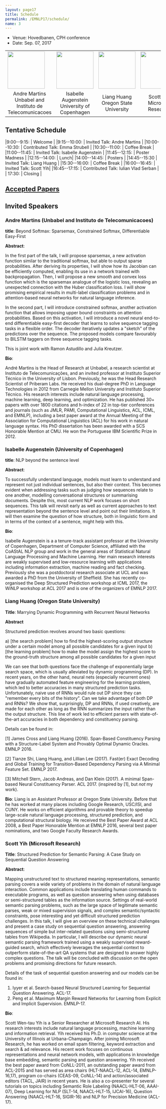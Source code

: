 ```yaml
---
layout: page17
title: Schedule
permalink: /EMNLP17/schedule/
name: 3
---
```


* Venue: Hovedbanen, CPH conference
* Date: Sep. 07, 2017

<center>
<table style="border-spacing: 15px">
<tr>
<td ><img width="120" src="https://andre-martins.github.io/images/andre_beijing.jpg"></td>
<td ><img width="120" src="http://isabelleaugenstein.github.io/images/isabelle.jpg"></td>
<td ><img width="120" src="http://web.engr.oregonstate.edu/~huanlian/lianghuang-venice-canals.jpg"></td>
<td ><img width="120" src="https://www.microsoft.com/en-us/research/wp-content/uploads/2016/08/avatar_user__1472692894-180x180.jpg"></td>
</tr>
<tr>
<td><center>Andre Martins <br>  Unbabel and Instituto de Telecomunicacoes</center></td>
<td><center>Isabelle Augenstein  <br> University of Copenhagen</center> </td>
<td><center>Liang Huang<br>Oregon State University</center> </td>
<td><center>Scott Yih <br> Microsoft Research</center> </td>
</tr>
</table>
</center>

## Tentative Schedule

|9:00--9:15:    | Welcome  |
|9:15--10:00:    | Invited Talk: Andre Martins  |
|10:00--10:30:   | Contributed Talk: Emma Strubell |
|10:30--11:00:   | Coffee Break |
|11:00--11:45: | Invited Talk: Isabelle Augenstein  |
|11:45--12:15:   | Poster Madness |
|12:15--14:00:   | Lunch|
|14:00--14:45:  | Posters |
|14:45--15:30   | Invited Talk: Liang Huang |
|15:30--16:00:   | Coffee Break |
|16:00--16:45:   | Invited Talk: Scott Yih|
|16:45--17:15:   | Contributed Talk: Iulian Vlad Serban | 
| 17:30:         | Closing |

## [Accepted Papers](http://structuredprediction.github.io/EMNLP17/ac/) 


## Invited Speakers

### Andre Martins (Unbabel and Instituto de Telecomunicacoes)

**title**: Beyond Softmax: Sparsemax, Constrained Softmax, Differentiable Easy-First

**Abstract**:

In the first part of the talk, I will propose sparsemax, a new activation function similar to the traditional softmax, but able to output sparse probabilities. After deriving its properties, I will show how its Jacobian can be efficiently computed, enabling its use in a network trained with backpropagation. Then, I will propose a new smooth and convex loss function which is the sparsemax analogue of the logistic loss, revealing an unexpected connection with the Huber classification loss. I will show promising empirical results in multi-label classification problems and in attention-based neural networks for natural language inference.

In the second part, I will introduce constrained softmax, another activation function that allows imposing upper bound constraints on attention probabilities. Based on this activation, I will introduce a novel neural end-to-end differentiable easy-first decoder that learns to solve sequence tagging tasks in a flexible order. The decoder iteratively updates a "sketch" of the predictions over the sequence. The proposed models compare favourably to BILSTM taggers on three sequence tagging tasks.

This is joint work with Ramon Astudillo and Julia Kreutzer. 

**Bio**: 

André Martins is the Head of Research at Unbabel, a research scientist at Instituto de Telecomunicações, and an invited professor at Instituto Superior Técnico in the University of Lisbon. Previously, he was the Head Research Scientist of Priberam Labs. He received his dual-degree PhD in Language Technologies in 2012 from Carnegie Mellon University and Instituto Superior Técnico. His research interests include natural language processing, machine learning, deep learning, and optimization. He has published 30+ papers with over 1800 citations and h-index of 22 in top-tier conferences and journals (such as JMLR, PAMI, Computational Linguistics, ACL, ICML, and EMNLP), including a best paper award at the Annual Meeting of the Association for Computational Linguistics (ACL) for his work in natural language syntax. His PhD dissertation has been awarded with a SCS Honorable Mention at CMU. He won the Portuguese IBM Scientific Prize in 2012.

### Isabelle Augenstein (University of Copenhagen)

**title**: NLP beyond the sentence level

**Abstract**:

To successfully understand language, models must learn to understand and represent not just individual sentences, but also their context. This becomes evident when addressing tasks such as judging how sequences relate to one another, modelling conversational structures or summarising documents. Despite this, most current NLP work focuses on short sequences. This talk will revisit early as well as current approaches to text representation beyond the sentence level and point out their limitations. It will then examine the question of how structure, both in linguistic form and in terms of the context of a sentence, might help with this.

**Bio**:

Isabelle Augenstein is a a tenure-track assistant professor at the University of Copenhagen, Department of Computer Science, affiliated with the CoAStAL NLP group and work in the general areas of Statistical Natural Language Processing and Machine Learning. Her main research interests are weakly supervised and low-resource learning with applications including information extraction, machine reading and fact checking. Previously she was a postdoctoral research associate at UCL and was awarded a PhD from the University of Sheffield. She has recently co-organised the Deep Structured Prediction workshop at ICML 2017, the WiNLP workshop at ACL 2017 and is one of the organizers of EMNLP 2017.

### Liang Huang (Oregon State University)

**Title**: Marrying Dynamic Programming with Recurrent Neural Networks

**Abstract**

Structured prediction revolves around two basic questions:

a) [the search problem] how to find the highest-scoring output structure under a certain model among all possible candidates for a given input
b) [the learning problem] how to make the model assign the highest score to the ground-truth structure among all possible candidates for a given input

We can see that both questions face the challenge of exponentially large search space, which is usually alleviated by dynamic programming (DP). In recent years, on the other hand, neural nets (especially recurrent ones) have gradually automated feature engineering for the learning problem, which led to better accuracies in many structured prediction tasks. Unfortunately, naive use of RNNs would rule out DP  since they can "remember every bits of the history". Can we take advantage of both DP and RNNs? We show that, surprisingly, DP and RNNs, if used creatively, are made for each other as long as the RNN summarizes the input rather than the output structure. This line of work led to efficient parsers with state-of-the-art accuracies in both dependency and constituency parsing.

Details can be found in:

[1] James Cross and Liang Huang (2016). Span-Based Constituency Parsing with a Structure-Label System and Provably Optimal Dynamic Oracles. EMNLP 2016.

[2] Tianze Shi, Liang Huang, and Lillian Lee (2017). Fast(er) Exact Decoding and Global Training for Transition-Based Dependency Parsing via A Minimal Feature Set. EMNLP 2017.

[3] Mitchell Stern, Jacob Andreas, and Dan Klein (2017). A minimal Span-based Neural Constituency Parser. ACL 2017. (inspired by [1], but _not_ my work). 


**Bio**:  Liang is an Assistant Professor at Oregon State University. Before that he has worked at many places including Google Research, USC/ISI, and CUNY. He works on efficient algorithms and provable theory to speedup large-scale natural language processing, structured prediction, and computational structural biology. He received the Best Paper Award at ACL 2008, a Best Paper Honorable Mention at EMNLP 2016, several best paper nominations, and two Google Faculty Research Awards. 



### Scott Yih (Microsoft Research)

**Title**: Structured Prediction for Semantic Parsing: A Case Study on Sequential Question Answering
 
**Abstract**:
 
Mapping unstructured text to structured meaning representations, semantic parsing covers a wide variety of problems in the domain of natural language interaction. Common applications include translating human commands to executable programs, as well as question answering when using databases or semi-structured tables as the information source.  Settings of real-world semantic parsing problems, such as the large space of legitimate semantic parses, weak or mixed supervision signals, and complex semantic/syntactic constraints, pose interesting and yet difficult structured prediction challenges.  In this talk, I will give an overview on these technical challenges and present a case study on sequential question answering, answering sequences of simple but inter-related questions using semi-structured tables from Wikipedia. In particular, I will describe our dynamic neural semantic parsing framework trained using a weakly supervised reward-guided search, which effectively leverages the sequential context to outperform state-of-the-art QA systems that are designed to answer highly complex questions. The talk will be concluded with discussion on the open problems and promising directions for future research.
 
Details of the task of sequential question answering and our models can be found in:
1. Iyyer et al. Search-based Neural Structured Learning for Sequential Question Answering. ACL-17.
2. Peng et al. Maximum Margin Reward Networks for Learning from Explicit and Implicit Supervision. EMNLP-17.

**Bio**:

Scott Wen-tau Yih is a Senior Researcher at Microsoft Research AI. His research interests include natural language processing, machine learning and information retrieval. Yih received his Ph.D. in computer science at the University of Illinois at Urbana-Champaign. After joining Microsoft Research, he has worked on email spam filtering, keyword extraction and search & ad relevance. His recent work focuses on continuous representations and neural network models, with applications in knowledge base embedding, semantic parsing and question answering. Yih received the best paper award from CoNLL-2011, an outstanding paper award from ACL-2015 and has served as area chairs (HLT-NAACL-12, ACL-14, EMNLP-16,17), program co-chairs (CEAS-09, CoNLL-14) and action/associated editors (TACL, JAIR) in recent years. He is also a co-presenter for several tutorials on topics including Semantic Role Labeling (NAACL-HLT-06, AAAI-07), Deep Learning for NLP (SLT-14, NAACL-HLT-15, IJCAI-16), Question Answering (NAACL-HLT-16, SIGIR-16) and NLP for Precision Medicine (ACL-17).
